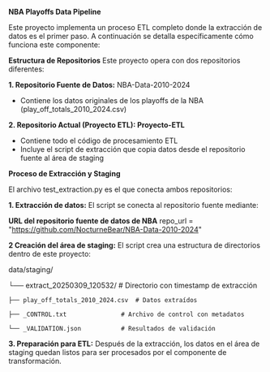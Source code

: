 **NBA Playoffs Data Pipeline**

Este proyecto implementa un proceso ETL completo donde la extracción de datos es el primer paso. A continuación se detalla específicamente cómo funciona este componente:

**Estructura de Repositorios**
Este proyecto opera con dos repositorios diferentes:

**1. Repositorio Fuente de Datos:** NBA-Data-2010-2024
- Contiene los datos originales de los playoffs de la NBA (play_off_totals_2010_2024.csv)


**2. Repositorio Actual (Proyecto ETL): Proyecto-ETL**

- Contiene todo el código de procesamiento ETL
- Incluye el script de extracción que copia datos desde el repositorio fuente al área de staging

**Proceso de Extracción y Staging**

El archivo test_extraction.py es el que conecta ambos repositorios:

**1. Extracción de datos:** El script se conecta al repositorio fuente mediante: 

**URL del repositorio fuente de datos de NBA**
repo_url = "https://github.com/NocturneBear/NBA-Data-2010-2024"

**2 Creación del área de staging:** El script crea una estructura de directorios dentro de este proyecto:

data/staging/

└── extract_20250309_120532/      # Directorio con timestamp de extracción

    ├── play_off_totals_2010_2024.csv  # Datos extraídos
    
    ├── _CONTROL.txt               # Archivo de control con metadatos
    
    └── _VALIDATION.json           # Resultados de validación
    
**3. Preparación para ETL:** Después de la extracción, los datos en el área de staging quedan listos para ser procesados por el componente de transformación.
